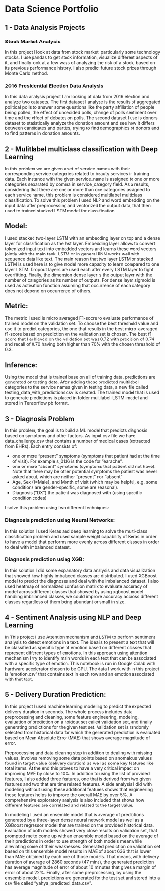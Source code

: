 # Data Science Portfolio

## 1 - Data Analysis Projects

### Stock Market Analysis

In this project I look at data from stock market, particularly some technology stocks. I use pandas to get stock information, visualize different aspects of it, and finally look at a few ways of analyzing the risk of a stock, based on its previous performance history. I also predict future stock prices through Monte Carlo method.

### 2016 Presidential Election Data Analysis

In this data analysis project I am looking at data from 2016 election and analyze two datasets. The first dataset I analyze is the results of aggregated political polls to answer some questions like the party affiliation of people being polled, the effect of undecided polls, change of polls sentiment over time and the effect of debates on polls. The second dataset I use is donors dataset to statistically analyze the donation amount and see how it differs between candidates and parties, trying to find demographics of donors and to find patterns in donation amounts.


## 2 - Mulitlabel multiclass classification with Deep Learning

In this problem we are given a set of service names with their corresponding service categories related to beauty services in training data. Each instance with the given service_name is assigned to one or more categories separated by comma in service_category field. As a results, considering that there are one or more than one categories assigned to each service name, this problem is considered multilabel multiclass classification. To solve this problem I used NLP and word embedding on the input data after preprocessing and vectorized the output data, that then used to trained stacked LSTM model for classification.

## Model: 

I used stacked two-layer LSTM with an embedding layer on top and a dense layer for classification as the last layer. Embedding layer allows to convert tokenized input text into embedded vectors and learns these word vectors jointly with the main task. LSTM or in general RNN works well with sequence data like text. The main reason that two layer LSTM or stacked LSTM is used here is to give model more capacity to learn compared to one layer LSTM. Dropout layers are used each after every LSTM layer to fight overfitting. Finally, the dimension dense layer is the output layer with the number of categories as its number of outputs. For dense layer sigmoid is used as activation function assuming that occurrence of each category does not depend on occurrence of others.

## Metric:

The metric I used is micro averaged F1-socre to evaluate performance of trained model on the validation set. To choose the best threshold value and use it to predict categories, the one that results in the best micro-averaged f1-score based on prediction on the validation set is chosen. The best f1-score that I achieved on the validation set was 0.72 with precision of 0.74 and recall of 0.70 having both higher than 70% with the chosen threshold of 0.3.

## Inference:

Using the model that is trained base on all of training data, predictions are generated on testing data. After adding these predicted multilabel categories to the service names given in testing data, a new file called testing_data_with_predictions.csv is created. The trained model that is used to generate predictions is placed in folder multilabel-LSTM-model and stored in Tensorflow pb format.


## 3 - Diagnosis Problem

In this problem, the goal is to build a ML model that predicts diagnosis based on symptoms and other factors. As input csv file we have data_challenge.csv that contains a number of medical cases (extracted from EHRs). Each entry consists of:

- one or more “present” symptoms (symptoms that patient had at the time of visit). For example s_0136 is the code for “earache”.
- one or more “absent” symptoms (symptoms that patient did not have). Note that there may be other potential symptoms the patient was never asked about, which are neither “present” nor “absent”
- Age, Sex (1=Male), and Month of visit (which may be helpful, e.g. some conditions are gender-specific, some are seasonal).
- Diagnosis (“DX”) the patient was diagnosed with (using specific condition codes)

I solve this problem using two different techniques:

### Diagnosis prediction using Neural Networks:

In this solution I used Keras and deep learning to solve the multi-class classification problem and used sample weight capability of Keras in order to have a model that performs more evenly across different classes in order to deal with imbalanced dataset.

### Diagnosis prediction using XGB:

In this solution I did some explanatory data analysis and data visualization that showed how highly imbalaced classes are distributed. I used XGBoost model to predict the diagnoses and deal with the imbalanced dataset. I also used heatmap of normalized confusion matrix to evaluate accuracy of model across different classes that showed by using xgboost model handling imbalanced classes, we could improve accuracy accross different classes regardless of them being abundant or small in size.

## 4 - Sentiment Analysis using NLP and Deep Learning

In This project I use Attention mechanism and LSTM to perform sentiment analysis to detect emotions in a text. The idea is to present a text that will be classified as specific type of emotion based on different classes that represent different types of emotions. In this approach using attention mechanism I try to identify main words in each text that can be associated with a specific type of emotion. This notebook is run in Google Colab with hardware accelerator chosen to be GPU. The data I work with in this project is 'emotion.csv' that contains text in each row and an emotion associated with that text.


## 5 - Delivery Duration Prediction:

In this project I used machine learning modeling to predict the expected delivery duration in seconds. The whole process includes data preprocessing and cleaning, some feature engineering, modeling, evaluation of prediction on a holdout set called validation set, and finally generating predictions for the given test set. Validation set is randomly selected from historical data for which the generated prediction is evaluated based on Mean Absolute Error (MAE) that shows average magnitude of error.

Preprocessing and data cleaning step in addition to dealing with missing values, involves removing some data points based on anomalous values found in target value (delivery duration) as well as some key features like total items. At the end this proves to have a very critical impact on improving MAE by close to 10%. In addition to using the list of provided features, I also added three features, one that is derived from two given features and two that are time related features. A side analysis I did with modeling without using these additional features shows that engineering these features helps to improve the overall MAE by over 5%. A comprehensive exploratory analysis is also included that shows how different features are correlated and related to the target value.

In modeling I used an ensemble model that is average of predictions generated by a three-layer dense neural network model as well as a XGBoost regressor model that are trained on the provided historical data. Evaluation of both models showed very close results on validation set, that prompted me to come up with an ensemble model based on the average of their predictions in order to use strength of both models meanwhile alleviating some of their weaknesses. Generated prediction on validation set based on this ensemble model results in MAE of about 636 that is lower than MAE obtained by each one of those models. That means, with delivery duration of average of 2860 seconds (47 mins), the generated prediction has average magnitude of error of about 10 minutes that gives a margin of error of about 22%. Finally, after some preprocessing, by using the ensemble model, predictions are generated for the test set and stored into a csv file called “yahya_predicted_data.csv”.
